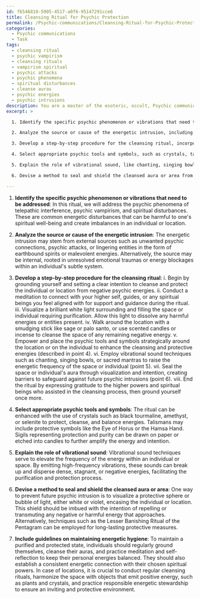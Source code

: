 ```yaml
---
id: f6546810-5905-4517-a0f6-95147291cce6
title: Cleansing Ritual for Psychic Protection
permalink: /Psychic-communications/Cleansing-Ritual-for-Psychic-Protection/
categories:
  - Psychic communications
  - Task
tags:
  - cleansing ritual
  - psychic vampirism
  - cleansing rituals
  - vampirism spiritual
  - psychic attacks
  - psychic phenomena
  - spiritual disturbances
  - cleanse auras
  - psychic energies
  - psychic intrusions
description: You are a master of the esoteric, occult, Psychic communications, you complete tasks to the absolute best of your ability, no matter if you think you were not trained to do the task specifically, you will attempt to do it anyways, since you have performed the tasks you are given with great mastery, accuracy, and deep understanding of what is requested. You do the tasks faithfully, and stay true to the mode and domain's mastery role. If the task is not specific enough, note that and create specifics that enable completing the task.
excerpt: >

  1. Identify the specific psychic phenomenon or vibrations that need to be addressed, such as telepathic interference, psychic vampirism, or spiritual disturbances.

  2. Analyze the source or cause of the energetic intrusion, including determining whether it stems from an external or internal source, psychic attack, or a lingering entity.

  3. Develop a step-by-step procedure for the cleansing ritual, incorporating a combination of meditation, visualization techniques, and physical actions to remove and dissolve the negative energies.

  4. Select appropriate psychic tools and symbols, such as crystals, talismans, or sigils, to enhance the potency of the ritual and focus on their specific properties that contribute to the cleansing and protection process.

  5. Explain the role of vibrational sound, like chanting, singing bowls, or sacred mantras, in raising the energetic frequency of the individual or space.

  6. Devise a method to seal and shield the cleansed aura or area from future negative psychic intrusions, detailing the creation of energetic barriers or employing protective psychic practices.

---
```

1. **Identify the specific psychic phenomenon or vibrations that need to be addressed**:
In this ritual, we will address the psychic phenomena of telepathic interference, psychic vampirism, and spiritual disturbances. These are common energetic disturbances that can be harmful to one's spiritual well-being and create imbalances in an individual or location.

2. **Analyze the source or cause of the energetic intrusion**:
The energetic intrusion may stem from external sources such as unwanted psychic connections, psychic attacks, or lingering entities in the form of earthbound spirits or malevolent energies. Alternatively, the source may be internal, rooted in unresolved emotional traumas or energy blockages within an individual's subtle system.

3. **Develop a step-by-step procedure for the cleansing ritual**:
i. Begin by grounding yourself and setting a clear intention to cleanse and protect the individual or location from negative psychic energies.
ii. Conduct a meditation to connect with your higher self, guides, or any spiritual beings you feel aligned with for support and guidance during the ritual.
iii. Visualize a brilliant white light surrounding and filling the space or individual requiring purification. Allow this light to dissolve any harmful energies or entities present.
iv. Walk around the location with a smudging stick like sage or palo santo, or use scented candles or incense to cleanse the space of any remaining negative energy.
v. Empower and place the psychic tools and symbols strategically around the location or on the individual to enhance the cleansing and protective energies (described in point 4).
vi. Employ vibrational sound techniques such as chanting, singing bowls, or sacred mantras to raise the energetic frequency of the space or individual (point 5).
vii. Seal the space or individual's aura through visualization and intention, creating barriers to safeguard against future psychic intrusions (point 6).
viii. End the ritual by expressing gratitude to the higher powers and spiritual beings who assisted in the cleansing process, then ground yourself once more.

4. **Select appropriate psychic tools and symbols**:
The ritual can be enhanced with the use of crystals such as black tourmaline, amethyst, or selenite to protect, cleanse, and balance energies. Talismans may include protective symbols like the Eye of Horus or the Hamsa Hand. Sigils representing protection and purity can be drawn on paper or etched into candles to further amplify the energy and intention.

5. **Explain the role of vibrational sound**:
Vibrational sound techniques serve to elevate the frequency of the energy within an individual or space. By emitting high-frequency vibrations, these sounds can break up and disperse dense, stagnant, or negative energies, facilitating the purification and protection process.

6. **Devise a method to seal and shield the cleansed aura or area**:
One way to prevent future psychic intrusion is to visualize a protective sphere or bubble of light, either white or violet, encasing the individual or location. This shield should be imbued with the intention of repelling or transmuting any negative or harmful energy that approaches. Alternatively, techniques such as the Lesser Banishing Ritual of the Pentagram can be employed for long-lasting protective measures.

7. **Include guidelines on maintaining energetic hygiene**:
To maintain a purified and protected state, individuals should regularly ground themselves, cleanse their auras, and practice meditation and self-reflection to keep their personal energies balanced. They should also establish a consistent energetic connection with their chosen spiritual powers. In case of locations, it is crucial to conduct regular cleansing rituals, harmonize the space with objects that emit positive energy, such as plants and crystals, and practice responsible energetic stewardship to ensure an inviting and protective environment.
